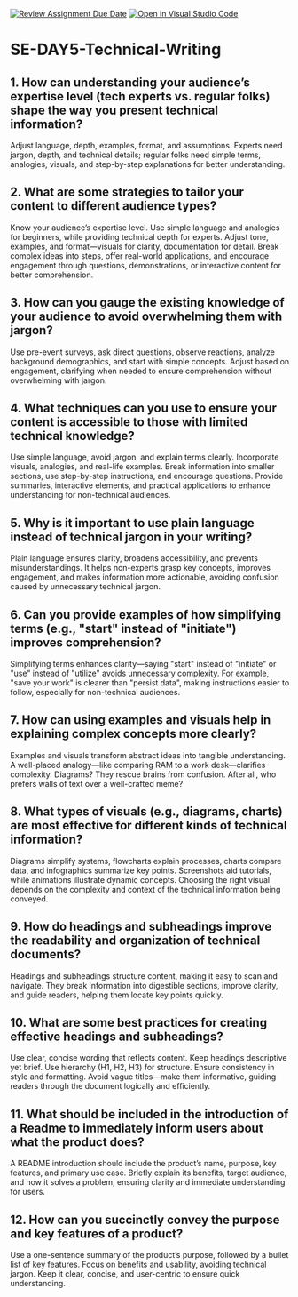 [![Review Assignment Due Date](https://classroom.github.com/assets/deadline-readme-button-22041afd0340ce965d47ae6ef1cefeee28c7c493a6346c4f15d667ab976d596c.svg)](https://classroom.github.com/a/zsAR-pyY)
[![Open in Visual Studio Code](https://classroom.github.com/assets/open-in-vscode-2e0aaae1b6195c2367325f4f02e2d04e9abb55f0b24a779b69b11b9e10269abc.svg)](https://classroom.github.com/online_ide?assignment_repo_id=18837547&assignment_repo_type=AssignmentRepo)
# SE-DAY5-Technical-Writing
## 1. How can understanding your audience’s expertise level (tech experts vs. regular folks) shape the way you present technical information?
Adjust language, depth, examples, format, and assumptions. Experts need jargon, depth, and technical details; regular folks need simple terms, analogies, visuals, and step-by-step explanations for better understanding.
## 2. What are some strategies to tailor your content to different audience types?
Know your audience’s expertise level. Use simple language and analogies for beginners, while providing technical depth for experts. Adjust tone, examples, and format—visuals for clarity, documentation for detail. Break complex ideas into steps, offer real-world applications, and encourage engagement through questions, demonstrations, or interactive content for better comprehension.
## 3. How can you gauge the existing knowledge of your audience to avoid overwhelming them with jargon?
Use pre-event surveys, ask direct questions, observe reactions, analyze background demographics, and start with simple concepts. Adjust based on engagement, clarifying when needed to ensure comprehension without overwhelming with jargon.
## 4. What techniques can you use to ensure your content is accessible to those with limited technical knowledge?
Use simple language, avoid jargon, and explain terms clearly. Incorporate visuals, analogies, and real-life examples. Break information into smaller sections, use step-by-step instructions, and encourage questions. Provide summaries, interactive elements, and practical applications to enhance understanding for non-technical audiences.
## 5. Why is it important to use plain language instead of technical jargon in your writing?
Plain language ensures clarity, broadens accessibility, and prevents misunderstandings. It helps non-experts grasp key concepts, improves engagement, and makes information more actionable, avoiding confusion caused by unnecessary technical jargon.
## 6. Can you provide examples of how simplifying terms (e.g., "start" instead of "initiate") improves comprehension?
Simplifying terms enhances clarity—saying "start" instead of "initiate" or "use" instead of "utilize" avoids unnecessary complexity. For example, "save your work" is clearer than "persist data", making instructions easier to follow, especially for non-technical audiences.
## 7. How can using examples and visuals help in explaining complex concepts more clearly?
Examples and visuals transform abstract ideas into tangible understanding. A well-placed analogy—like comparing RAM to a work desk—clarifies complexity. Diagrams? They rescue brains from confusion. After all, who prefers walls of text over a well-crafted meme?
## 8. What types of visuals (e.g., diagrams, charts) are most effective for different kinds of technical information?
Diagrams simplify systems, flowcharts explain processes, charts compare data, and infographics summarize key points. Screenshots aid tutorials, while animations illustrate dynamic concepts. Choosing the right visual depends on the complexity and context of the technical information being conveyed.
## 9. How do headings and subheadings improve the readability and organization of technical documents?
Headings and subheadings structure content, making it easy to scan and navigate. They break information into digestible sections, improve clarity, and guide readers, helping them locate key points quickly.
## 10. What are some best practices for creating effective headings and subheadings?
Use clear, concise wording that reflects content. Keep headings descriptive yet brief. Use hierarchy (H1, H2, H3) for structure. Ensure consistency in style and formatting. Avoid vague titles—make them informative, guiding readers through the document logically and efficiently.
## 11. What should be included in the introduction of a Readme to immediately inform users about what the product does?
A README introduction should include the product’s name, purpose, key features, and primary use case. Briefly explain its benefits, target audience, and how it solves a problem, ensuring clarity and immediate understanding for users.
## 12. How can you succinctly convey the purpose and key features of a product?
Use a one-sentence summary of the product’s purpose, followed by a bullet list of key features. Focus on benefits and usability, avoiding technical jargon. Keep it clear, concise, and user-centric to ensure quick understanding.
